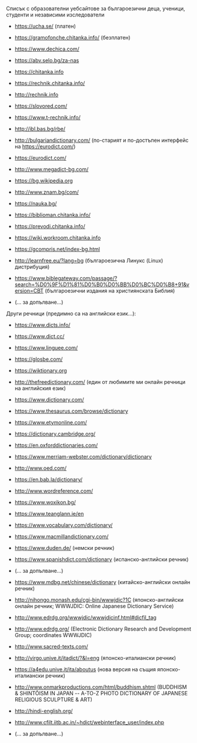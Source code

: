 Списък с образователни уебсайтове за българоезични деца, ученици, студенти и независими изследователи
* https://ucha.se/ (платен)
* https://gramofonche.chitanka.info/ (безплатен)
* https://www.dechica.com/
* https://abv.selo.bg/za-nas

* https://chitanka.info
* https://rechnik.chitanka.info/
* http://rechnik.info
* https://slovored.com/
* https://www.t-rechnik.info/
* http://ibl.bas.bg/rbe/
* http://bulgariandictionary.com/ (по-старият и по-достъпен интерфейс на https://eurodict.com/)
* https://eurodict.com/
* http://www.megadict-bg.com/
* https://bg.wikipedia.org
* http://www.znam.bg/com/
* https://nauka.bg/
* https://biblioman.chitanka.info/
* https://prevodi.chitanka.info/
* https://wiki.workroom.chitanka.info
* https://gcompris.net/index-bg.html
* http://learnfree.eu/?lang=bg (българоезична Линукс (Linux) дистрибуция)
* https://www.biblegateway.com/passage/?search=%D0%9F%D1%81%D0%B0%D0%BB%D0%BC%D0%B8+91&version=CBT (българоезични издания на християнската Библия)
* (... за допълване...)

Други речници (предимно са на английски език...):
* https://www.dicts.info/
* https://www.dict.cc/
* https://www.linguee.com/
* https://glosbe.com/
* https://wiktionary.org
* http://thefreedictionary.com/ (един от любимите ми онлайн речници на английския език)
* https://www.dictionary.com/
* https://www.thesaurus.com/browse/dictionary
* https://www.etymonline.com/
* https://dictionary.cambridge.org/
* https://en.oxforddictionaries.com/
* https://www.merriam-webster.com/dictionary/dictionary
* http://www.oed.com/
* https://en.bab.la/dictionary/
* http://www.wordreference.com/
* https://www.woxikon.bg/
* https://www.teanglann.ie/en
* https://www.vocabulary.com/dictionary/
* https://www.macmillandictionary.com/
* https://www.duden.de/ (немски речник)
* https://www.spanishdict.com/dictionary (испанско-английски речник)
* (... за допълване...)

* https://www.mdbg.net/chinese/dictionary (китайско-английски онлайн речник)
* http://nihongo.monash.edu/cgi-bin/wwwjdic?1C (японско-английски онлайн речник; WWWJDIC: Online Japanese Dictionary Service)
* http://www.edrdg.org/wwwjdic/wwwjdicinf.html#dicfil_tag
* http://www.edrdg.org/ (Electronic Dictionary Research and Development Group; coordinates WWWJDIC)
* http://www.sacred-texts.com/
* http://virgo.unive.it/itadict/?&l=eng (японско-италиански речник)
* https://a4edu.unive.it/ita/aboutus (нова версия на същия японско-италиански речник)
* http://www.onmarkproductions.com/html/buddhism.shtml (BUDDHISM & SHINTŌISM IN JAPAN -- A-TO-Z PHOTO DICTIONARY OF JAPANESE RELIGIOUS SCULPTURE & ART)
* http://hindi-english.org/
* http://www.cfilt.iitb.ac.in/~hdict/webinterface_user/index.php

* (... за допълване...)
